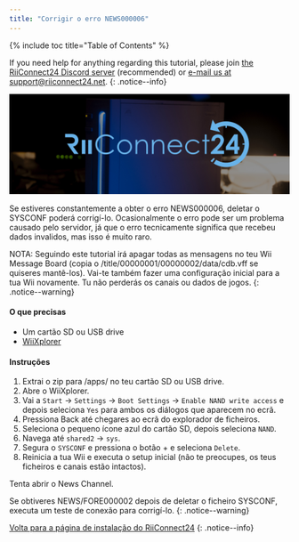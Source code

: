 ```yaml
---
title: "Corrigir o erro NEWS000006"
---
```


{% include toc title="Table of Contents" %}

If you need help for anything regarding this tutorial, please join [the RiiConnect24 Discord server](https://discord.gg/rc24) (recommended) or [e-mail us at support@riiconnect24.net](mailto:support@riiconnect24.net).
{: .notice--info}

![RiiConnect24 Logo](/images/WiiRC24Logo.jpg)

Se estiveres constantemente a obter o erro NEWS000006, deletar o SYSCONF poderá corrigí-lo. Ocasionalmente o erro pode ser um problema causado pelo servidor, já que o erro tecnicamente significa que recebeu dados invalidos, mas isso é muito raro.

NOTA: Seguindo este tutorial irá apagar todas as mensagens no teu Wii Message Board (copia o /title/00000001/00000002/data/cdb.vff se quiseres mantê-los). Vai-te também fazer uma configuração inicial para a tua Wii novamente. Tu não perderás os canais ou dados de jogos.
{: .notice--warning}

#### O que precisas
* Um cartão SD ou USB drive
* [WiiXplorer](https://sourceforge.net/projects/wiixplorer/files/latest/download)

#### Instruções

1. Extrai o zip para /apps/ no teu cartão SD ou USB drive.
1. Abre o WiiXplorer.
1. Vai a `Start` -> `Settings` -> `Boot Settings` -> `Enable NAND write access` e depois seleciona `Yes` para ambos os diálogos que aparecem no ecrã.
1. Pressiona Back até chegares ao ecrã do explorador de ficheiros.
1. Seleciona o pequeno ícone azul do cartão SD, depois seleciona `NAND`.
1. Navega até `shared2` -> `sys`.
1. Segura o `SYSCONF` e pressiona o botão + e seleciona `Delete`.
1. Reinicia a tua Wii e executa o setup inicial (não te preocupes, os teus ficheiros e canais estão intactos).

Tenta abrir o News Channel.

Se obtiveres NEWS/FORE000002 depois de deletar o ficheiro SYSCONF, executa um teste de conexão para corrigí-lo.
{: .notice--warning}

[Volta para a página de instalação do RiiConnect24](riiconnect24)
{: .notice--info}
